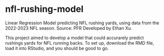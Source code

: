 # nfl-rushing-model
Linear Regression Model predicting NFL rushing yards, using data from the 2022-2023 NFL season. Source: PFR
Developed by Ethan Xu. 

This project aimed to develop a model that could accurarely predict rushings yards for NFL running backs. To set up, download the RMD file, load it into RStudio, and you should be good to go. 
